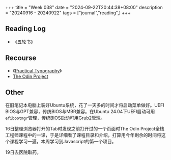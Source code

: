 +++
title = "Week 038"
date = "2024-09-22T20:44:38+08:00"
description = "20240916 - 20240922"
tags = ["journal","reading",]
+++

## Reading Log

* 《五轮书》

## Recourse

* 《[Practical Typography](https://practicaltypography.com/)》
* [The Odin Project](https://www.theodinproject.com)

## Other

在旧笔记本电脑上装好Ubuntu系统，花了一天多的时间才将启动菜单做好。UEFI BIOS与GPT兼容，传统BIOS与MBR兼容。在Ubuntu 24.04下UEFI启动可用`efibootmgr`管理，传统BIOS启动可用Grub2管理。

16日整理浏览器打开的Tab时发现之前打开过的一个页面时The Odin Project全栈工程师课程中的一课，于是详细看了课程目录和介绍，打算用今年剩余的时间将这个课程学习一遍，本周学习到Javascript的第一个项目。

19日去医院取药。
